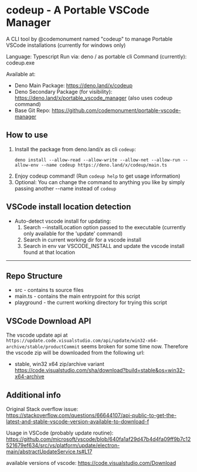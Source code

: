 # codeup - A Portable VSCode Manager

A CLI tool by @codemonument named "codeup" to manage Portable VSCode installations (currently for windows only)

Language: Typescript 
Run via: deno / as portable cli 
Command (currently): codeup.exe

Available at: 
- Deno Main Package: https://deno.land/x/codeup
- Deno Secondary Package (for visibility): https://deno.land/x/portable_vscode_manager (also uses codeup command)
- Base Git Repo: <https://github.com/codemonument/portable-vscode-manager>

## How to use 

1. Install the package from deno.land/x as cli `codeup`:  
   ```
   deno install --allow-read --allow-write --allow-net --allow-run --allow-env --name codeup https://deno.land/x/codeup/main.ts
   ```
2. Enjoy codeup command! (Run `codeup help` to get usage information)
3. Optional: You can change the command to anything you like by simply passing another --name instead of `codeup`

## VSCode install location detection 

- Auto-detect vscode install for updating: 
    1. Search --installLocation option passed to the executable 
       (currently only available for the 'update' command)
    2. Search in current working dir for a vscode install
    3. Search in env var VSCODE_INSTALL and update the vscode install found at that location 

---

## Repo Structure 

- src - contains ts source files 
- main.ts - contains the main entrypoint for this script 
- playground - the current working directory for trying this script

## VSCode Download API 

The vscode update api at `https://update.code.visualstudio.com/api/update/win32-x64-archive/stable/productCommit`
seems broken for some time now. 
Therefore the vscode zip will be downloaded from the following url: 

- stable, win32 x64 zip/archive variant
https://code.visualstudio.com/sha/download?build=stable&os=win32-x64-archive


## Additional info

Original Stack overflow issue: 
https://stackoverflow.com/questions/66644107/api-public-to-get-the-latest-and-stable-vscode-version-available-to-download-f

Usage in VSCode (probably update routine): 
https://github.com/microsoft/vscode/blob/640fa1af29d47b4d4fa09ff9b7c12521679ef634/src/vs/platform/update/electron-main/abstractUpdateService.ts#L17

available versions of vscode: 
https://code.visualstudio.com/Download





